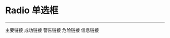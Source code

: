 # Radio 单选框
---
<Common-Democode title="基础用法" description="此处选项不易过多">
  <basic-use-Form-radio></basic-use-Form-radio>
  <highlight-code slot="codeText" lang="vue">
    <sp-link type="primary">主要链接</sp-link>
    <sp-link type="success">成功链接</sp-link>
    <sp-link type="warning">警告链接</sp-link>
    <sp-link type="danger">危险链接</sp-link>
    <sp-link type="info">信息链接</sp-link>
  </highlight-code>
</Common-Democode>